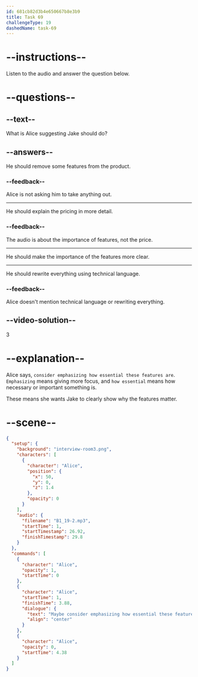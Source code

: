 ```yaml
---
id: 681cb82d3b4e650667b8e3b9
title: Task 69
challengeType: 19
dashedName: task-69
---
```


<!-- (Audio) Alice: Maybe consider emphasizing how essential these features are? -->

# --instructions--

Listen to the audio and answer the question below.

# --questions--

## --text--

What is Alice suggesting Jake should do?

## --answers--

He should remove some features from the product.

### --feedback--

Alice is not asking him to take anything out.

---

He should explain the pricing in more detail.

### --feedback--

The audio is about the importance of features, not the price.

---

He should make the importance of the features more clear.

---

He should rewrite everything using technical language.

### --feedback--

Alice doesn't mention technical language or rewriting everything.

## --video-solution--

3

# --explanation--

Alice says, `consider emphasizing how essential these features are`. `Emphasizing` means giving more focus, and `how essential` means how necessary or important something is.

These means she wants Jake to clearly show why the features matter.

# --scene--

```json
{
  "setup": {
    "background": "interview-room3.png",
    "characters": [
      {
        "character": "Alice",
        "position": {
          "x": 50,
          "y": 0,
          "z": 1.4
        },
        "opacity": 0
      }
    ],
    "audio": {
      "filename": "B1_19-2.mp3",
      "startTime": 1,
      "startTimestamp": 26.92,
      "finishTimestamp": 29.8
    }
  },
  "commands": [
    {
      "character": "Alice",
      "opacity": 1,
      "startTime": 0
    },
    {
      "character": "Alice",
      "startTime": 1,
      "finishTime": 3.88,
      "dialogue": {
        "text": "Maybe consider emphasizing how essential these features are?",
        "align": "center"
      }
    },
    {
      "character": "Alice",
      "opacity": 0,
      "startTime": 4.38
    }
  ]
}
```
